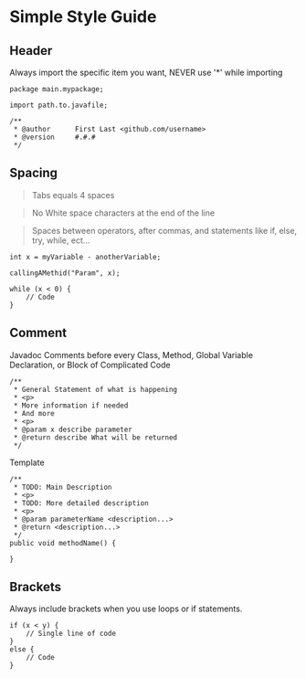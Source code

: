 # Simple Style Guide

## Header
Always import the specific item you want, NEVER use '\*' while importing
```
package main.mypackage;

import path.to.javafile;

/**
 * @author      First Last <github.com/username>
 * @version     #.#.#
 */
 ```

## Spacing
> Tabs equals 4 spaces

> No White space characters at the end of the line

> Spaces between operators, after commas, and statements like if, else, try, while, ect...
```
int x = myVariable - anotherVariable;
```
```
callingAMethid("Param", x);
```
```
while (x < 0) {
    // Code
}
```

## Comment
Javadoc Comments before every Class, Method, Global Variable Declaration, or Block of Complicated Code
```
/**
 * General Statement of what is happening
 * <p>
 * More information if needed
 * And more
 * <p>
 * @param x describe parameter
 * @return describe What will be returned
 */
```
Template
```
/**
 * TODO: Main Description
 * <p>
 * TODO: More detailed description
 * <p>
 * @param parameterName <description...>
 * @return <description...>
 */
public void methodName() {

}
```

## Brackets
Always include brackets when you use loops or if statements.
```
if (x < y) {
    // Single line of code
}
else {
    // Code
}
```
